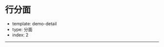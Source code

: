 # 行分面

- template: demo-detail
- type: 分面
- index: 2
----

<script>
$.getJSON('../../static/data/diamond.json',function (data) {
    var chart = new G2.Chart({
      id: 'c1',
      width: 1000,
      height: 500,
      plotCfg: {
        margin: [40, 80, 80, 80]
      }
    });
    chart.source(data);
    chart.legend('clarity', {
      position: 'bottom'
    }); // 设置底部图例
    chart.facet([,'clarity']);
    chart.point().position('carat*price').color('clarity');
    chart.render();
}); 

</script>
